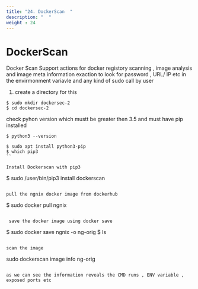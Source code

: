 ```yaml
---
title: "24. DockerScan  "
description: "  "
weight : 24
---
```


# DockerScan 


Docker Scan Support actions for docker registory scanning , image analysis and image meta information exaction to look for password , URL/ IP etc in the envirmonment variavle and any kind of sudo call by user 


1. create a directory for this 

```
$ sudo mkdir dockersec-2 
$ cd dockersec-2 

```
check pyhon version which mustt be greater then 3.5 and must have pip installed 

```
$ python3 --version
```
```
$ sudo apt install python3-pip
$ which pip3
``

Install Dockerscan with pip3 

```
$ sudo /user/bin/pip3 install dockerscan

```

pull the ngnix docker image from dockerhub 

```
$ sudo docker pull ngnix 
```
 
 save the docker image using docker save 

```
$ sudo docker save ngnix -o ng-orig 
$ ls
```

scan the image 

```

sudo dockerscan image info ng-orig

```

as we can see the information reveals the CMD runs , ENV variable , exposed ports etc 
 